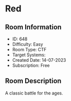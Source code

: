 ﻿# Red

## Room Information
- ID: 648
- Difficulty: Easy
- Room Type: CTF
- Target Systems: 
- Created Date: 14-07-2023
- Subscription: Free

## Room Description
A classic battle for the ages.
